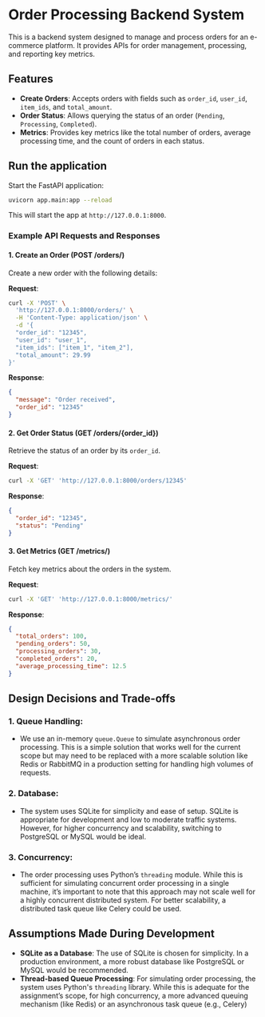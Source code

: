 # Order Processing Backend System

This is a backend system designed to manage and process orders for an e-commerce platform. It provides APIs for order management, processing, and reporting key metrics.

## Features
- **Create Orders**: Accepts orders with fields such as `order_id`, `user_id`, `item_ids`, and `total_amount`.
- **Order Status**: Allows querying the status of an order (`Pending`, `Processing`, `Completed`).
- **Metrics**: Provides key metrics like the total number of orders, average processing time, and the count of orders in each status.

## Run the application

   Start the FastAPI application:
   ```bash
   uvicorn app.main:app --reload
   ```
   This will start the app at `http://127.0.0.1:8000`.

### Example API Requests and Responses

#### 1. Create an Order (POST /orders/)
Create a new order with the following details:

**Request**:
```bash
curl -X 'POST' \
  'http://127.0.0.1:8000/orders/' \
  -H 'Content-Type: application/json' \
  -d '{
  "order_id": "12345",
  "user_id": "user_1",
  "item_ids": ["item_1", "item_2"],
  "total_amount": 29.99
}'
```

**Response**:
```json
{
  "message": "Order received",
  "order_id": "12345"
}
```

#### 2. Get Order Status (GET /orders/{order_id})
Retrieve the status of an order by its `order_id`.

**Request**:
```bash
curl -X 'GET' 'http://127.0.0.1:8000/orders/12345'
```

**Response**:
```json
{
  "order_id": "12345",
  "status": "Pending"
}
```

#### 3. Get Metrics (GET /metrics/)
Fetch key metrics about the orders in the system.

**Request**:
```bash
curl -X 'GET' 'http://127.0.0.1:8000/metrics/'
```

**Response**:
```json
{
  "total_orders": 100,
  "pending_orders": 50,
  "processing_orders": 30,
  "completed_orders": 20,
  "average_processing_time": 12.5
}
```

## Design Decisions and Trade-offs

### 1. **Queue Handling**:
   - We use an in-memory `queue.Queue` to simulate asynchronous order processing. This is a simple solution that works well for the current scope but may need to be replaced with a more scalable solution like Redis or RabbitMQ in a production setting for handling high volumes of requests.

### 2. **Database**:
   - The system uses SQLite for simplicity and ease of setup. SQLite is appropriate for development and low to moderate traffic systems. However, for higher concurrency and scalability, switching to PostgreSQL or MySQL would be ideal.

### 3. **Concurrency**:
   - The order processing uses Python’s `threading` module. While this is sufficient for simulating concurrent order processing in a single machine, it’s important to note that this approach may not scale well for a highly concurrent distributed system. For better scalability, a distributed task queue like Celery could be used.

## Assumptions Made During Development
- **SQLite as a Database**: The use of SQLite is chosen for simplicity. In a production environment, a more robust database like PostgreSQL or MySQL would be recommended.
- **Thread-based Queue Processing**: For simulating order processing, the system uses Python's `threading` library. While this is adequate for the assignment’s scope, for high concurrency, a more advanced queuing mechanism (like Redis) or an asynchronous task queue (e.g., Celery)